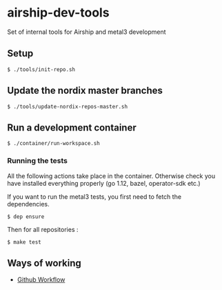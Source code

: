 # airship-dev-tools

Set of internal tools for Airship and metal3 development

## Setup

```
$ ./tools/init-repo.sh
```

## Update the nordix master branches

```
$ ./tools/update-nordix-repos-master.sh
```

## Run a development container

```
$ ./container/run-workspace.sh
```

### Running the tests

All the following actions take place in the container. Otherwise
check you have installed everything properly (go 1.12, bazel, operator-sdk etc.)

If you want to run the metal3 tests, you first need to fetch the dependencies.

```
$ dep ensure
```

Then for all repositories :
```
$ make test
```

## Ways of working

* [Github Workflow](wow/github-workflow.md)

